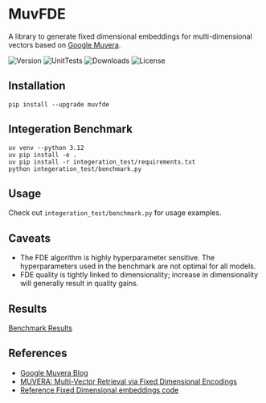 # MuvFDE
A library to generate fixed dimensional embeddings for multi-dimensional vectors based on [Google Muvera](https://research.google/blog/muvera-making-multi-vector-retrieval-as-fast-as-single-vector-search/).

![Version](https://img.shields.io/pypi/v/muvfde?style=flat-square)
![UnitTests](https://img.shields.io/github/actions/workflow/status/viig99/muvfde/pip.yml?branch=main&style=flat-square)
![Downloads](https://img.shields.io/pypi/dm/muvfde?style=flat-square)
![License](https://img.shields.io/github/license/viig99/muvfde?style=flat-square)


## Installation
```shell script
pip install --upgrade muvfde
```

## Integeration Benchmark
```shell script
uv venv --python 3.12
uv pip install -e .
uv pip install -r integeration_test/requirements.txt
python integeration_test/benchmark.py
```

## Usage
Check out `integeration_test/benchmark.py` for usage examples.

## Caveats
* The FDE algorithm is highly hyperparameter sensitive. The hyperparameters used in the benchmark are not optimal for all models.
* FDE quality is tightly linked to dimensionality; increase in dimensionality will generally result in quality gains.

## Results
[Benchmark Results](https://github.com/viig99/muvfde/blob/main/integeration_test/benchmark.md)

## References
* [Google Muvera Blog](https://research.google/blog/muvera-making-multi-vector-retrieval-as-fast-as-single-vector-search/)
* [MUVERA: Multi-Vector Retrieval via Fixed Dimensional Encodings](https://arxiv.org/abs/2405.19504)
* [Reference Fixed Dimensional embeddings code](https://github.com/google/graph-mining/tree/main/sketching/point_cloud)